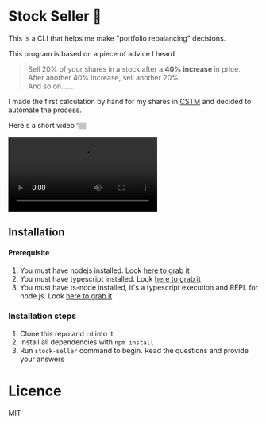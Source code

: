 # Stock Seller 💸

This is a CLI that helps me make "portfolio rebalancing" decisions.

This program is based on a piece of advice I heard

> Sell 20% of your shares in a stock after a __40% increase__ in price. <br />
> After another 40% increase, sell another 20%. <br />
> And so on......

I made the first calculation by hand for my shares in [CSTM](https://finance.yahoo.com/quote/CSTM?p=CSTM&.tsrc=fin-srch) and decided to automate the process.

Here's a short video 👇🏽

![Screen Recording 2021-03-06 at 20 41 52](https://user-images.githubusercontent.com/2737103/110219077-5da5d580-7ebd-11eb-89ae-03b820416a21.mov)



## Installation

#### Prerequisite

1. You must have nodejs installed. Look [here to grab it](https://nodejs.org/en/)
2. You must have typescript installed. Look [here to grab it](https://www.typescriptlang.org/download)
3. You must have ts-node installed, it's a typescript execution and REPL for node.js. Look [here to grab it](https://github.com/TypeStrong/ts-node)

### Installation steps

1. Clone this repo and `cd` into it
2. Install all dependencies with `npm install`
3. Run `stock-seller` command to begin. Read the questions and provide your answers

# Licence
MIT
